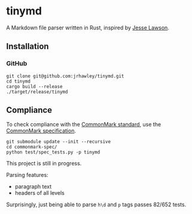 # tinymd

A Markdown file parser written in Rust, inspired by [Jesse Lawson](https://jesselawson.org/rust/getting-started-with-rust-by-building-a-tiny-markdown-compiler/).

## Installation

### GitHub

```shell
git clone git@github.com:jrhawley/tinymd.git
cd tinymd
cargo build --release
./target/release/tinymd
```

## Compliance

To check compliance with the [CommonMark standard](https://commonmark.org), use the [CommonMark specification](https://github.com/commonmark/commonmark-spec).

```shell
git submodule update --init --recursive
cd commonmark-spec/
python test/spec_tests.py -p tinymd
```

This project is still in progress.

Parsing features:

* paragraph text
* headers of all levels

Surprisingly, just being able to parse `h\d` and `p` tags passes 82/652 tests.